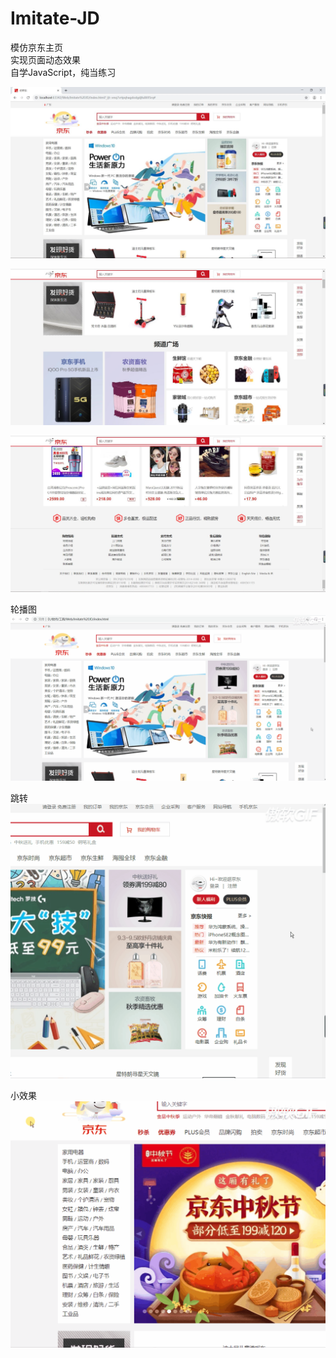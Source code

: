 # Imitate-JD

模仿京东主页  
实现页面动态效果  
自学JavaScript，纯当练习  



![Image text](https://github.com/pziwen/Imitate-JD/blob/master/screenshot/1.JPG)


![Image text](https://github.com/pziwen/Imitate-JD/blob/master/screenshot/2.JPG)


![Image text](https://github.com/pziwen/Imitate-JD/blob/master/screenshot/3.JPG)

轮播图
![Image text](https://github.com/pziwen/Imitate-JD/blob/master/screenshot/5.gif)

跳转
![Image text](https://github.com/pziwen/Imitate-JD/blob/master/screenshot/6.gif)

小效果
![Image text](https://github.com/pziwen/Imitate-JD/blob/master/screenshot/7.gif)
